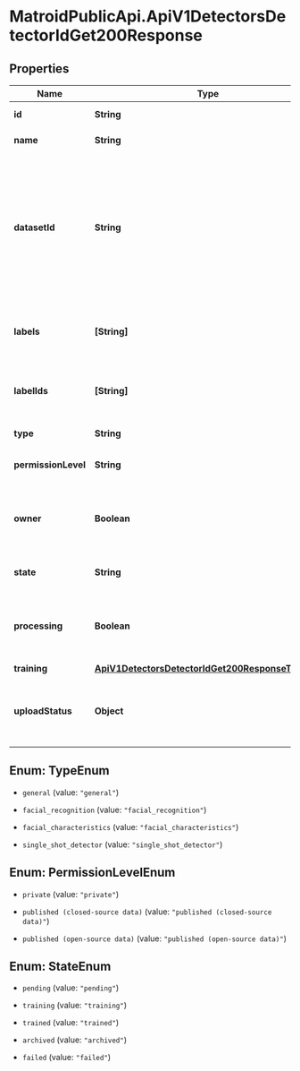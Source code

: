 # MatroidPublicApi.ApiV1DetectorsDetectorIdGet200Response

## Properties

Name | Type | Description | Notes
------------ | ------------- | ------------- | -------------
**id** | **String** | Unique ID of the detector | [optional] 
**name** | **String** | Name of the detector | [optional] 
**datasetId** | **String** | Id of dataset associated with detector. Available for new studio detectors only. See \&quot;Migrate detector to new studio\&quot; for more information | [optional] 
**labels** | **[String]** | List of label names associated with the detector | [optional] 
**labelIds** | **[String]** | List of label IDs associated with the detector | [optional] 
**type** | **String** | Type of the detector | [optional] 
**permissionLevel** | **String** | Permission level of the detector | [optional] 
**owner** | **Boolean** | Whether the detector is owned by the user who sent the request | [optional] 
**state** | **String** | Current state of the detector | [optional] 
**processing** | **Boolean** | Whether the detector is being updated in the background | [optional] 
**training** | [**ApiV1DetectorsDetectorIdGet200ResponseTraining**](ApiV1DetectorsDetectorIdGet200ResponseTraining.md) |  | [optional] 
**uploadStatus** | **Object** | Model upload status (only present if user uploaded the model) | [optional] 



## Enum: TypeEnum


* `general` (value: `"general"`)

* `facial_recognition` (value: `"facial_recognition"`)

* `facial_characteristics` (value: `"facial_characteristics"`)

* `single_shot_detector` (value: `"single_shot_detector"`)





## Enum: PermissionLevelEnum


* `private` (value: `"private"`)

* `published (closed-source data)` (value: `"published (closed-source data)"`)

* `published (open-source data)` (value: `"published (open-source data)"`)





## Enum: StateEnum


* `pending` (value: `"pending"`)

* `training` (value: `"training"`)

* `trained` (value: `"trained"`)

* `archived` (value: `"archived"`)

* `failed` (value: `"failed"`)




